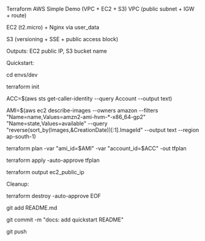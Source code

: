


Terraform AWS Simple Demo (VPC + EC2 + S3)
VPC (public subnet + IGW + route)

EC2 (t2.micro) + Nginx via user_data

S3 (versioning + SSE + public access block)

Outputs: EC2 public IP, S3 bucket name

Quickstart:

cd envs/dev

terraform init

ACC=$(aws sts get-caller-identity --query Account --output text)

AMI=$(aws ec2 describe-images --owners amazon --filters "Name=name,Values=amzn2-ami-hvm-*-x86_64-gp2" "Name=state,Values=available" --query "reverse(sort_by(Images,&CreationDate))[:1].ImageId" --output text --region ap-south-1)

terraform plan -var "ami_id=$AMI" -var "account_id=$ACC" -out tfplan

terraform apply -auto-approve tfplan

terraform output ec2_public_ip

Cleanup:

terraform destroy -auto-approve
EOF

git add README.md

git commit -m "docs: add quickstart README"

git push



